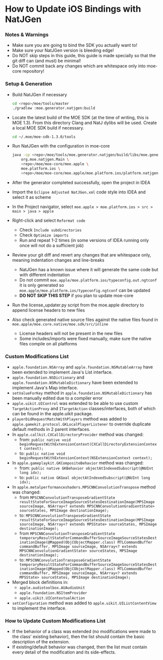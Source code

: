 # How to Update iOS Bindings with NatJGen

### Notes & Warnings

* Make sure you are going to bind the SDK you actually want to!
* Make sure your NatJGen version is bleeding edge!
* Do NOT skip steps in this guide, this guide is made specially so that the git diff can (and must) be minimal!
* Do NOT commit back any changes which are whitespace only into moe-core repository!

### Setup & Generation

* Build NatJGen if necessary

	```sh
	cd <repo>/moe/tools/master
	./gradlew :moe.generator.natjgen:build
	```

* Locate the latest build of the MOE SDK (at the time of writing, this is MOE 1.3). From this directory Clang and NatJ dylibs will be used. Create a local MOE SDK build if necessary.
	
	```sh
	cd ~/.moe/moe-sdk-1.3.0/tools
	```

* Run NatJGen with the configuration in moe-core

	```sh
	java -cp <repo>/moe/tools/moe.generator.natjgen/build/libs/moe.generator.natjgen.jar \
	    org.moe.natjgen.Main \
	    <repo>/moe/moe-core/moe.apple \
	    moe.platform.ios \
	    <repo>/moe/moe-core/moe.apple/moe.platform.ios/platform.natjgen
	```

* After the generator completed successfully, open the project in IDEA
* Import the `Eclipse Adjusted NatJGen.xml` code style into IDEA and select it as scheme
* In the Project navigator, select `moe.apple > moe.platform.ios > src > main > java > apple`
* Right-click and select `Reformat code`
	* Check `Include subdirectories`
	* Check `Optimize imports`
	* Run and repeat 1-2 times (in some versions of IDEA running only once will not do a sufficient job)
* Review your git diff and revert any changes that are whitespace only, meaning indentation changes and line-breaks
	* NatJGen has a known issue where it will generate the same code but with different indentation
	* Do not commit `moe.apple/moe.platform.ios/typeconfig.out.ngtconf` it is only generated so `moe.apple/moe.platform.ios/typeconfig.ngtconf` can be updated
	* **DO NOT SKIP THIS STEP** if you plan to update moe-core
* Run the license_updater.py script from the moe.apple directory to append license headers to new files
* Also check generated native source files against the native files found in `moe.apple/moe.core.native/moe.sdk/src/inline`
	* License headers will not be present in the new files
	* Some includes/imports were fixed manually, make sure the native files compile on all platforms

### Custom Modifications List

* `apple.foundation.NSArray` and `apple.foundation.NSMutableArray` have been extended to implement Java's List interface.
* `apple.foundation.NSDictionary` and `apple.foundation.NSMutableDictionary` have been extended to implement Java's Map interface.
* `setValueForKey` method in `apple.foundation.NSMutableDictionary` has been manually edited due to a compiler error
* `apple.uikit.UIControl` was extended to be able to use custom `TargetActionProxy` and `ITargetAction` classes/interfaces, both of which can be found in the apple.uikit package.
* `playerDidRequestMatchWithPlayers` method was added to `apple.gamekit.protocol.GKLocalPlayerListener` to override duplicate default methods in 2 parent interfaces.
* In `apple.callkit.CXCallDirectoryProvider` method was changed:
	* from: `public native void beginRequestWithExtensionContext(CXCallDirectoryExtensionContext context);`
	* to: `public native void beginRequestWithExtensionContext(NSExtensionContext context);`
* In `apple.gameplaykit.GKCompositeBehavior` method was changed:
	* from: `public native GKBehavior objectAtIndexedSubscript(@NUInt long idx);`
	* to: `public native GKGoal objectAtIndexedSubscript(@NUInt long idx);`
* In `apple.metalperformanceshaders.MPSCNNConvolutionTranspose` method was changed:
    * from `MPSCNNConvolutionTransposeGradientState resultStateForSourceImageSourceStatesDestinationImage(MPSImage sourceImage, NSArray<? extends MPSCNNConvolutionGradientState> sourceStates, MPSImage destinationImage);`
    * to: `MPSCNNConvolutionTransposeGradientState resultStateForSourceImageSourceStatesDestinationImage(MPSImage sourceImage, NSArray<? extends MPSState> sourceStates, MPSImage destinationImage);`
    * from `MPSCNNConvolutionTransposeGradientState temporaryResultStateForCommandBufferSourceImageSourceStatesDestinationImage(@Mapped(ObjCObjectMapper.class) MTLCommandBuffer commandBuffer, MPSImage sourceImage, NSArray<? extends MPSCNNConvolutionGradientState> sourceStates, MPSImage destinationImage);`
    * to: `MPSCNNConvolutionTransposeGradientState temporaryResultStateForCommandBufferSourceImageSourceStatesDestinationImage(@Mapped(ObjCObjectMapper.class) MTLCommandBuffer commandBuffer, MPSImage sourceImage, NSArray<? extends MPSState> sourceStates, MPSImage destinationImage);`
* Merged block definitions in:
    * `apple.audiotoolbox.AUAudioUnit`
    * `apple.foundation.NSItemProvider`
    * `apple.uikit.UIContextualAction`
* `setConfiguration` method was added to `apple.uikit.UIListContentView` to implement the interface.


### How to Update Custom Modifications List

* If the behavior of a class was extended (no modifications were made to the class' existing behavior), then the list should contain the basic description of the extension.
* If existing/default behavior was changed, then the list must contain every detail of the modification and its side-effects.
